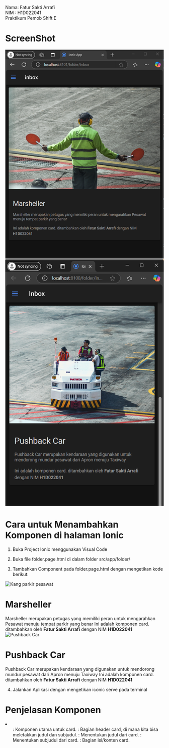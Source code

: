 Nama: Fatur Sakti Arrafi<br>
NIM : H1D022041<br>
Praktikum Pemob Shift E<br>


<h1>ScreenShot</h1>

![alt text](https://github.com/fatur251003/LabMobile7_Fatur-Sakti-Arrafi_Shift-E/blob/main/images/Screenshot%202024-10-27%20180640.png)<br>
![alt text](https://github.com/fatur251003/LabMobile7_Fatur-Sakti-Arrafi_Shift-E/blob/main/images/Screenshot%202024-10-27%20202232.png)<br>


<h1>Cara untuk Menambahkan Komponen di halaman Ionic</h1>

1. Buka Project Ionic menggunakan Visual Code
2. Buka file folder.page.html di dalam folder src/app/folder/
3. Tambahkan Component pada folder.page.html dengan mengetikan kode berikut:
   
   <ion-content>
  <ion-card>
    <img src="assets/images/marseler.jpg" alt="Kang parkir pesawat" />
    <ion-card-header>
      <ion-card-title><h1>Marsheller</h1></ion-card-title>
      <ion-card-subtitle>Marsheller merupakan petugas yang memiliki peran untuk mengarahkan Pesawat menuju tempat parkir yang benar</ion-card-subtitle>
    </ion-card-header>
    
  <ion-card-content>
      Ini adalah komponen card. ditambahkan oleh <b>Fatur Sakti Arrafi</b> dengan NIM <b>H1D022041</b>
    </ion-card-content>
  </ion-card>
</ion-content>

<ion-content>
  <ion-card>
    <img src="assets/images/pushtruck.jpg" alt="Pushback Car" />
    <ion-card-header>
      <ion-card-title><h1>Pushback Car</h1></ion-card-title>
      <ion-card-subtitle>Pushback Car merupakan kendaraan yang digunakan untuk mendorong mundur pesawat dari Apron menuju Taxiway</ion-card-subtitle>
    </ion-card-header>
  
<ion-card-content>
      Ini adalah komponen card. ditambahkan oleh <b>Fatur Sakti Arrafi</b> dengan NIM <b>H1D022041</b>
    </ion-card-content>
  </ion-card>
</ion-content>

4. Jalankan Aplikasi dengan mengetikan iconic serve pada terminal

<h1>Penjelasan Komponen</h1>
<li>
  <ul>
    <ion-card>: Komponen utama untuk card.
    <ion-card-header>: Bagian header card, di mana kita bisa meletakkan judul dan subjudul.
    <ion-card-title>: Menentukan judul dari card.
    <ion-card-subtitle>: Menentukan subjudul dari card.
    <ion-card-content>: Bagian isi/konten card.
  </ul>
</li>
